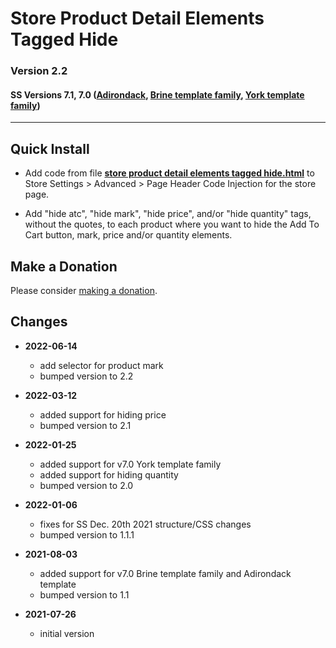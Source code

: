 # Store Product Detail Elements Tagged Hide

### Version 2.2

#### SS Versions 7.1, 7.0 ([Adirondack][2], [Brine template family][1], [York template family][3])

---

## Quick Install

* Add code from file **[store product detail elements tagged hide.html][4]**
  to Store Settings > Advanced > Page Header Code Injection for the store page.
  
* Add "hide atc", "hide mark", "hide price", and/or "hide quantity" tags,
  without the quotes, to each product where you want to hide the Add To Cart
  button, mark, price and/or quantity elements.

## Make a Donation

Please consider [making a donation][5].

## Changes

* **2022-06-14**

  * add selector for product mark
  * bumped version to 2.2
  
* **2022-03-12**

  * added support for hiding price
  * bumped version to 2.1
  
* **2022-01-25**

  * added support for v7.0 York template family
  * added support for hiding quantity
  * bumped version to 2.0
  
* **2022-01-06**

  * fixes for SS Dec. 20th 2021 structure/CSS changes
  * bumped version to 1.1.1
  
* **2021-08-03**

  * added support for v7.0 Brine template family and Adirondack template
  * bumped version to 1.1
  
* **2021-07-26**

  * initial version

[1]: https://support.squarespace.com/hc/en-us/articles/212512738-Brine-template-family
[2]: https://support.squarespace.com/hc/en-us/articles/206545397-Adirondack-template
[3]: https://support.squarespace.com/hc/en-us/articles/218211197-York-template-family
[4]: store%20product%20detail%20elements%20tagged%20hide.html#L1
[5]: https://github.com/tomsWebConsulting/twcsl#make-a-donation
